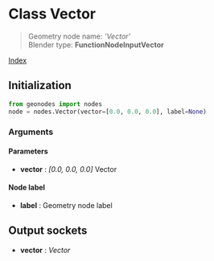 
# Class Vector

> Geometry node name: _'Vector'_<br>Blender type:  **FunctionNodeInputVector**


[Index](/docs/index.md)

## Initialization


```python
from geonodes import nodes
node = nodes.Vector(vector=[0.0, 0.0, 0.0], label=None)
```


### Arguments


#### Parameters



- **vector** : _[0.0, 0.0, 0.0]_ Vector



#### Node label



- **label** : Geometry node label



## Output sockets



- **vector** : _Vector_


